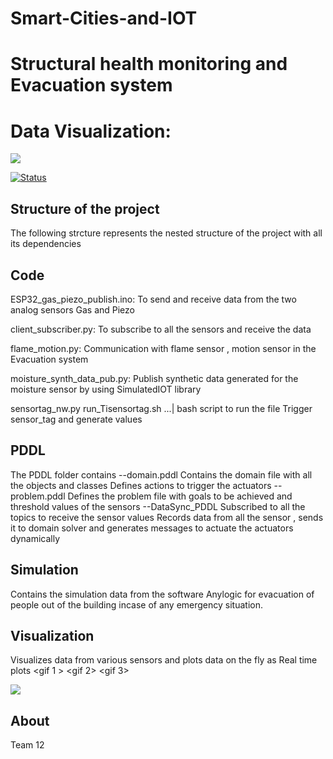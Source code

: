 # Smart-Cities-and-IOT


# Structural health monitoring and Evacuation system


# Data Visualization:

<img src="http://ricostacruz.com/hicat/hicat.gif">


[![Status](https://travis-ci.org/rstacruz/hicat.svg?branch=master)](https://travis-ci.org/rstacruz/hicat)  

Structure of the project
------------

The following strcture represents the nested structure of the project with all its dependencies



Code
------------


ESP32_gas_piezo_publish.ino:
     To send and receive data from the two analog sensors Gas and Piezo
          
client_subscriber.py:
     To subscribe to all the sensors and receive the data


flame_motion.py:
    Communication with flame sensor , motion sensor in the Evacuation system
    

moisture_synth_data_pub.py:
    Publish synthetic data generated for the moisture sensor by using SimulatedIOT library


sensortag_nw.py
    run_Tisensortag.sh ...| bash script to run the file
    Trigger sensor_tag and generate values
  

PDDL
-----------

The PDDL folder contains
  --domain.pddl
      Contains the domain file with all the objects and classes 
      Defines actions to trigger the actuators
  --problem.pddl
      Defines the problem file with goals to be achieved and threshold values of the sensors
  --DataSync_PDDL
      Subscribed to all the topics to receive the sensor values
      Records data from all the sensor , sends it to domain solver and generates messages to actuate the actuators dynamically

Simulation
---
 Contains the simulation data from the software Anylogic for evacuation of people out of the building incase of any emergency situation.

Visualization
------
  Visualizes data from various sensors and plots data on the fly as Real time plots
<gif 1 > <gif 2> <gif 3>

<img src="http://ricostacruz.com/hicat/hicat.gif">



About
------
 Team 12


